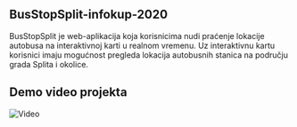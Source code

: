 ## BusStopSplit-infokup-2020
BusStopSplit je web-aplikacija koja korisnicima nudi praćenje lokacije autobusa na interaktivnoj karti u realnom vremenu. Uz interaktivnu kartu korisnici imaju mogućnost pregleda lokacija autobusnih stanica na području grada Splita i okolice. 
## Demo video projekta
![Video](https://www.youtube.com/watch?v=hUsdOV-ft6E)
